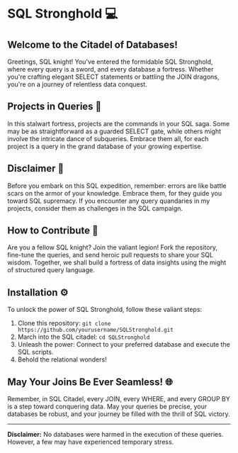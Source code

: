 # SQL Stronghold 💻

## Welcome to the Citadel of Databases!

Greetings, SQL knight! You've entered the formidable SQL Stronghold, where every query is a sword, and every database a fortress. Whether you're crafting elegant SELECT statements or battling the JOIN dragons, you're on a journey of relentless data conquest.

## Projects in Queries 📜

In this stalwart fortress, projects are the commands in your SQL saga. Some may be as straightforward as a guarded SELECT gate, while others might involve the intricate dance of subqueries. Embrace them all, for each project is a query in the grand database of your growing expertise.

## Disclaimer 🚨

Before you embark on this SQL expedition, remember: errors are like battle scars on the armor of your knowledge. Embrace them, for they guide you toward SQL supremacy. If you encounter any query quandaries in my projects, consider them as challenges in the SQL campaign.

## How to Contribute 🤝

Are you a fellow SQL knight? Join the valiant legion! Fork the repository, fine-tune the queries, and send heroic pull requests to share your SQL wisdom. Together, we shall build a fortress of data insights using the might of structured query language.

## Installation ⚙️

To unlock the power of SQL Stronghold, follow these valiant steps:
1. Clone this repository: `git clone https://github.com/yourusername/SQLStronghold.git`
2. March into the SQL citadel: `cd SQLStronghold`
3. Unleash the power: Connect to your preferred database and execute the SQL scripts.
4. Behold the relational wonders!

## May Your Joins Be Ever Seamless! 🌐

Remember, in SQL Citadel, every JOIN, every WHERE, and every GROUP BY is a step toward conquering data. May your queries be precise, your databases be robust, and your journey be filled with the thrill of SQL victory.

---

**Disclaimer:** No databases were harmed in the execution of these queries. However, a few may have experienced temporary stress.

